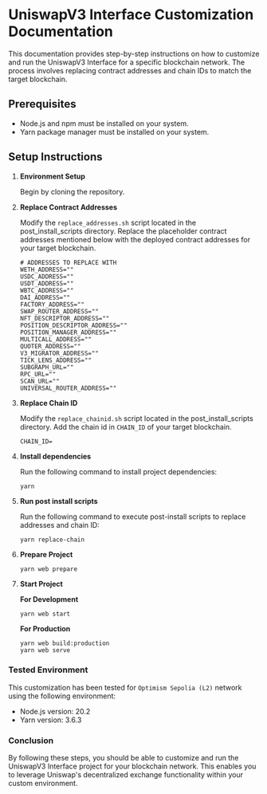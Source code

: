 # UniswapV3 Interface Customization Documentation

This documentation provides step-by-step instructions on how to customize and run the UniswapV3 Interface for a specific blockchain network. The process involves replacing contract addresses and chain IDs to match the target blockchain.

## Prerequisites

- Node.js and npm must be installed on your system.
- Yarn package manager must be installed on your system.

## Setup Instructions

1. **Environment Setup**

   Begin by cloning the repository.

2. **Replace Contract Addresses**

   Modify the `replace_addresses.sh` script located in the post_install_scripts directory. Replace the placeholder contract addresses mentioned below with the deployed contract addresses for your target blockchain.

   ```shell
   # ADDRESSES TO REPLACE WITH
   WETH_ADDRESS=""
   USDC_ADDRESS=""
   USDT_ADDRESS=""
   WBTC_ADDRESS=""
   DAI_ADDRESS=""
   FACTORY_ADDRESS=""
   SWAP_ROUTER_ADDRESS=""
   NFT_DESCRIPTOR_ADDRESS=""
   POSITION_DESCRIPTOR_ADDRESS=""
   POSITION_MANAGER_ADDRESS=""
   MULTICALL_ADDRESS=""
   QUOTER_ADDRESS=""
   V3_MIGRATOR_ADDRESS=""
   TICK_LENS_ADDRESS=""
   SUBGRAPH_URL=""
   RPC_URL=""
   SCAN_URL=""
   UNIVERSAL_ROUTER_ADDRESS=""
   ```

3. **Replace Chain ID**

   Modify the `replace_chainid.sh` script located in the post_install_scripts directory. Add the chain id in `CHAIN_ID` of your target blockchain.

   ```shell
   CHAIN_ID=
   ```

4. **Install dependencies**

   Run the following command to install project dependencies:

   ```shell
   yarn
   ```

5. **Run post install scripts**

   Run the following command to  execute post-install scripts to replace addresses and chain ID:

   ```shell
   yarn replace-chain
   ```

6. **Prepare Project**

   ```shell
   yarn web prepare
   ```

7. **Start Project**

   **For Development**

   ```shell
   yarn web start
   ```

   **For Production**

   ```shell
   yarn web build:production
   yarn web serve
   ```

### Tested Environment

This customization has been tested for `Optimism Sepolia (L2)` network using the following environment:

- Node.js version: 20.2
- Yarn version: 3.6.3

### Conclusion

By following these steps, you should be able to customize and run the UniswapV3 Interface project for your blockchain network. This enables you to leverage Uniswap's decentralized exchange functionality within your custom environment.
